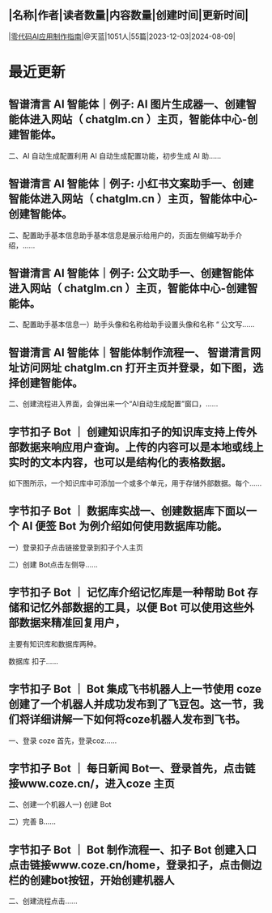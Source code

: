 |名称|作者|读者数量|内容数量|创建时间|更新时间|
---
|[零代码AI应用制作指南](https://xiaobot.net/p/aiappmake?refer=0b133df9-27dc-423b-8101-639049001c13)|@天蓝|1051人|55篇|2023-12-03|2024-08-09|

# 最近更新
## 智谱清言 AI 智能体｜例子: AI 图片生成器一、创建智能体进入网站（ chatglm.cn ）主页，智能体中心-创建智能体。

二、AI 自动生成配置利用 AI 自动生成配置功能，初步生成 AI 助......
## 智谱清言 AI 智能体｜例子: 小红书文案助手一、创建智能体进入网站（ chatglm.cn ）主页，智能体中心-创建智能体。

二、配置助手基本信息助手基本信息是展示给用户的，页面左侧编写助手介绍，......
## 智谱清言 AI 智能体｜例子: 公文助手一、创建智能体进入网站（ chatglm.cn ）主页，智能体中心-创建智能体。

二、配置助手基本信息一）助手头像和名称给助手设置头像和名称 “ 公文写......
## 智谱清言 AI 智能体｜智能体制作流程一、 智谱清言网址访问网址 chatglm.cn 打开主页并登录，如下图，选择创建智能体。

二、创建流程进入界面，会弹出来一个“AI自动生成配置”窗口，......
## 字节扣子 Bot ｜ 创建知识库扣子的知识库支持上传外部数据来响应用户查询。上传的内容可以是本地或线上实时的文本内容，也可以是结构化的表格数据。
如下图所示，一个知识库中可添加一个或多个单元，用于存储外部数据。每个......
## 字节扣子 Bot ｜ 数据库实战一、创建数据库下面以一个 AI 便签 Bot 为例介绍如何使用数据库功能。

一）登录扣子点击链接登录到扣子个人主页

二）创建 Bot点击左侧导......
## 字节扣子 Bot ｜ 记忆库介绍记忆库是一种帮助 Bot 存储和记忆外部数据的工具，以便 Bot 可以使用这些外部数据来精准回复用户，
主要有知识库和数据库两种。

数据库
扣子......
## 字节扣子 Bot ｜ Bot 集成飞书机器人上一节使用 coze 创建了一个机器人并成功发布到了飞豆包。这一节，我们将详细讲解一下如何将coze机器人发布到飞书。

一、登录 coze
首先，登录coz......
## 字节扣子 Bot ｜ 每日新闻 Bot一、登录首先，点击链接www.coze.cn/，进入coze 主页


二、创建一个机器人一) 创建 Bot

二）完善 B......
## 字节扣子 Bot ｜ Bot 制作流程一、扣子 Bot 创建入口点击链接www.coze.cn/home，登录扣子，点击侧边栏的创建bot按钮，开始创建机器人


二、创建流程点击......

